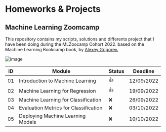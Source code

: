 # Homeworks & Projects
## Machine Learning Zoomcamp
This repository contains my scripts, solutions and differents project that I have been doing during the MLZoocamp Cohort 2022.
based on the Machine Learning Bookcamp book, by [Alexey Grigorev.](https://github.com/alexeygrigorev)

![image](https://user-images.githubusercontent.com/16481635/191846717-c7d78c4c-613b-42bd-96d2-3a9e3130cd42.png)

| ID | Module | Status | Deadline |
| -- | -- | -- | -- |
| 01 | Introduction to Machine Learning | :thumbsup: | 12/09/2022 |
| 02 | Machine Learning for Regression | :thumbsup: | 19/09/2022 |
| 03 | Machine Learning for Classification | :x: | 26/09/2022 |
| 04 | Evaluation Metrics for Classification | :x: | 03/10/2022 |
| 05 | Deploying Machine Learning Models| :x: | 10/10/2022 |

